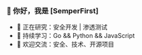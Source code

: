 ### 👋 你好，我是 [SemperFirst]  
- 🔭 正在研究：安全开发 | 渗透测试
- 🌱 持续学习：Go && Python && JavaScript
- 💬 欢迎交流：安全、技术、开源项目



<!--
**SemperFirst/SemperFirst** is a ✨ _special_ ✨ repository because its `README.md` (this file) appears on your GitHub profile.

Here are some ideas to get you started:

- 🔭 I’m currently working on ...
- 🌱 I’m currently learning ...
- 👯 I’m looking to collaborate on ...
- 🤔 I’m looking for help with ...
- 💬 Ask me about ...
- 📫 How to reach me: ...
- 😄 Pronouns: ...
- ⚡ Fun fact: ...
-->
